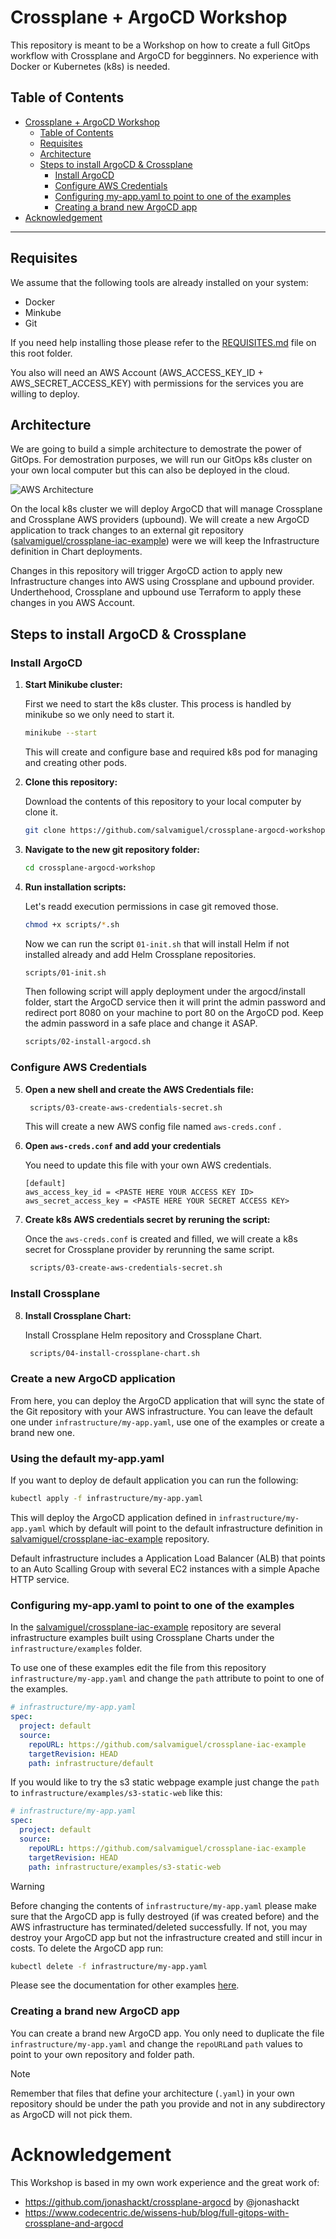 # Crossplane + ArgoCD Workshop
This repository is meant to be a Workshop on how to create a full GitOps workflow with Crossplane and ArgoCD for begginners. No experience with Docker or Kubernetes (k8s) is needed. 

## Table of Contents
- [Crossplane + ArgoCD Workshop](#crossplane--argocd-workshop)
  - [Table of Contents](#table-of-contents)
  - [Requisites](#requisites)
  - [Architecture](#architecture)
  - [Steps to install ArgoCD \& Crossplane](#steps-to-install-argocd--crossplane)
    - [Install ArgoCD](#install-argocd)
    - [Configure AWS Credentials](#configure-aws-credentials)
    - [Configuring my-app.yaml to point to one of the examples](#configuring-my-appyaml-to-point-to-one-of-the-examples)
    - [Creating a brand new ArgoCD app](#creating-a-brand-new-argocd-app)
- [Acknowledgement](#acknowledgement)

---

## Requisites
We assume that the following tools are already installed on your system:
- Docker
- Minkube
- Git
  
If you need help installing those please refer to the [REQUISITES.md](REQUISITES.md) file on this root folder.

You also will need an AWS Account (AWS_ACCESS_KEY_ID + AWS_SECRET_ACCESS_KEY) with permissions for the services you are willing to deploy. 


## Architecture
We are going to build a simple architecture to demostrate the power of GitOps. For demostration purposes, we will run our GitOps k8s cluster on your own local computer but this can also be deployed in the cloud.

![AWS Architecture](infrastructure/aws-arquitecture.png)

On the local k8s cluster we will deploy ArgoCD that will manage Crossplane and Crossplane AWS providers (upbound). We will create a new ArgoCD application to track changes to an external git repository ([salvamiguel/crossplane-iac-example](https://github.com/salvamiguel/crossplane-iac-example)) were we will keep the Infrastructure definition in Chart deployments.

Changes in this repository will trigger ArgoCD action to apply new Infrastructure changes into AWS using Crossplane and upbound provider. Underthehood, Crossplane and upbound use Terraform to apply these changes in you AWS Account. 

## Steps to install ArgoCD & Crossplane
### Install ArgoCD
1. **Start Minikube cluster:**

    First we need to start the k8s cluster. This process is handled by minikube so we only need to start it.
   ```bash
   minikube --start
   ```
    This will create and configure base and required k8s pod for managing and creating other pods. 

2. **Clone this repository:**
   
    Download the contents of this repository to your local computer by clone it.
    ```bash
    git clone https://github.com/salvamiguel/crossplane-argocd-workshop
    ````
3. **Navigate to the new git repository folder:**
   ```bash
   cd crossplane-argocd-workshop
   ```
4. **Run installation scripts:**
    
    Let's readd execution permissions in case git removed those.
    ```bash
    chmod +x scripts/*.sh
    ```
    Now we can run the script ``01-init.sh`` that will install Helm if not installed already and add Helm Crossplane repositories.
    ```bash
    scripts/01-init.sh
    ```
    Then following script will apply deployment under the argocd/install folder, start the ArgoCD service then it will print the admin password and redirect port 8080 on your machine to port 80 on the ArgoCD pod. Keep the admin password in a safe place and change it ASAP.
    ```bash
    scripts/02-install-argocd.sh
    ```
### Configure AWS Credentials
5. **Open a new shell and create the AWS Credentials file:**

   ```bash
    scripts/03-create-aws-credentials-secret.sh
    ```
    This will create a new AWS config file named ``aws-creds.conf`` .
6. **Open `aws-creds.conf` and add your credentials**

    You need to update this file with your own AWS credentials.
    ```config
    [default]
    aws_access_key_id = <PASTE HERE YOUR ACCESS KEY ID>
    aws_secret_access_key = <PASTE HERE YOUR SECRET ACCESS KEY>
    ```
7. **Create k8s AWS credentials secret by reruning the script:**
    
    Once the ``aws-creds.conf`` is created and filled, we will create a k8s secret for Crossplane provider by rerunning the same script.
   ```bash
    scripts/03-create-aws-credentials-secret.sh
    ```
### Install Crossplane
8. **Install Crossplane Chart:**
    
    Install Crossplane Helm repository and Crossplane Chart.
   ```bash
    scripts/04-install-crossplane-chart.sh 
    ```
### Create a new ArgoCD application

From here, you can deploy the ArgoCD application that will sync the state of the Git repository with your AWS infrastructure. You can leave the default one under `infrastructure/my-app.yaml`, use one of the examples or create a brand new one.

### Using the default my-app.yaml
If you want to deploy de default application you can run the following:
```bash
kubectl apply -f infrastructure/my-app.yaml
```
This will deploy the ArgoCD application defined in ``infrastructure/my-app.yaml`` which by default will point to the default infrastructure definition in [salvamiguel/crossplane-iac-example](https://github.com/salvamiguel/crossplane-iac-example) repository.

Default infrastructure includes a Application Load Balancer (ALB) that points to an Auto Scalling Group with several EC2 instances with a simple Apache HTTP service.
### Configuring my-app.yaml to point to one of the examples
In the [salvamiguel/crossplane-iac-example](https://github.com/salvamiguel/crossplane-iac-example) repository are several infrastructure examples built using Crossplane Charts under the ``infrastructure/examples`` folder. 

To use one of these examples edit the file from this repository ``infrastructure/my-app.yaml`` and change the ``path`` attribute to point to one of the examples.

```yaml
# infrastructure/my-app.yaml
spec:
  project: default
  source:
    repoURL: https://github.com/salvamiguel/crossplane-iac-example
    targetRevision: HEAD
    path: infrastructure/default
```

If you would like to try the s3 static webpage example just change the ``path`` to ``infrastructure/examples/s3-static-web`` like this:

```yaml
# infrastructure/my-app.yaml
spec:
  project: default
  source:
    repoURL: https://github.com/salvamiguel/crossplane-iac-example
    targetRevision: HEAD
    path: infrastructure/examples/s3-static-web
```

> [!WARNING] 
> Before changing the contents of ``infrastructure/my-app.yaml`` please make sure that the ArgoCD app is fully destroyed (if was created before) and the AWS infrastructure has terminated/deleted successfully. If not, you may destroy your ArgoCD app but not the infrastructure created and still incur in costs.
> To delete the ArgoCD app run: 
> ```bash
> kubectl delete -f infrastructure/my-app.yaml
> ```

Please see the documentation for other examples [here](https://github.com/salvamiguel/crossplane-iac-example/blob/main/README.md).

### Creating a brand new ArgoCD app

You can create a brand new ArgoCD app. You only need to duplicate the file ``infrastructure/my-app.yaml`` and change the ``repoURL``and ``path`` values to point to your own repository and folder path. 

> [!NOTE]
> Remember that files that define your architecture (``.yaml``) in your own repository should be under the path you provide and not in any subdirectory as ArgoCD will not pick them.


# Acknowledgement
This Workshop is based in my own work experience and the great work of:
- https://github.com/jonashackt/crossplane-argocd by @jonashackt
- https://www.codecentric.de/wissens-hub/blog/full-gitops-with-crossplane-and-argocd



